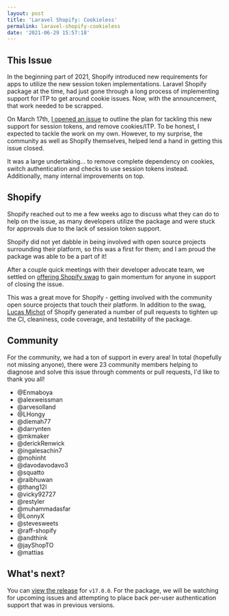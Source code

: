 ```yaml
---
layout: post
title: 'Laravel Shopify: Cookieless'
permalink: laravel-shopify-cookieless
date: '2021-06-29 15:57:18'
---
```


## This Issue

In the beginning part of 2021, Shopify introduced new requirements for apps to utilize the new session token implementations. Laravel Shopify package at the time, had just gone through a long process of implementing support for ITP to get around cookie issues. Now, with the announcement, that work needed to be scrapped.

On March 17th, [I opened an issue](https://github.com/gnikyt/laravel-shopify/issues/744) to outline the plan for tackling this new support for session tokens, and remove cookies/ITP. To be honest, I expected to tackle the work on my own. However, to my surprise, the community as well as Shopify themselves, helped lend a hand in getting this issue closed.

It was a large undertaking... to remove complete dependency on cookies, switch authentication and checks to use session tokens instead. Additionally, many internal improvements on top.

## Shopify

Shopify reached out to me a few weeks ago to discuss what they can do to help on the issue, as many developers utilize the package and were stuck for approvals due to the lack of session token support.

Shopify did not yet dabble in being involved with open source projects surrounding their platform, so this was a first for them; and I am proud the package was able to be a part of it!

After a couple quick meetings with their developer advocate team, we settled on [offering Shopify swag](https://github.com/gnikyt/laravel-shopify/issues/744#issuecomment-863326966) to gain momentum for anyone in support of closing the issue.

This was a great move for Shopify - getting involved with the community open source projects that touch their platform. In addition to the swag, [Lucas Michot](https://github.com/lucasmichot) of Shopify generated a number of pull requests to tighten up the CI, cleaniness, code coverage, and testability of the package.

## Community

For the community, we had a ton of support in every area! In total (hopefully not missing anyone), there were 23 community members helping to diagnose and solve this issue through comments or pull requests, I'd like to thank you all!

* @Enmaboya
* @alexweissman
* @arvesolland
* @LHongy
* @diemah77
* @darrynten
* @mkmaker
* @derickRenwick
* @ingalesachin7
* @mohinht
* @davodavodavo3
* @squatto
* @raibhuwan
* @thang12l
* @vicky92727
* @restyler
* @muhammadasfar
* @LonnyX
* @stevesweets
* @raff-shopify
* @andthink
* @jayShopTO
* @mattias

## What's next?

You can [view the release](https://github.com/gnikyt/laravel-shopify/releases/tag/v17.0.0) for `v17.0.0`. For the package, we will be watching for upcoming issues and attempting to place back per-user authentication support that was in previous versions.
